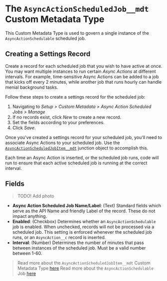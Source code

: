 # The `AsyncActionScheduledJob__mdt` Custom Metadata Type
This Custom Metadata Type is used to govern a single instance of the `AsyncActionSchedulable` scheduled job. 

## Creating a Settings Record
Create a record for each scheduled job that you wish to have active at once. You may want multiple instances to run certain _Async Actions_ at different intervals. For example, time-sensitive Async Actions can be added to a job that kicks off every 2 minutes, while another job that runs hourly can handle menial background tasks. 

Follow these steps to create a settings record for the scheduled job:
1. Navigating to _Setup > Custom Metadata > Async Action Scheduled Jobs > Manage_
2. If no records exist, click _New_ to create a new record.
3. Set the fields according to your preferences.
4. Click _Save_. 

Once you've created a settings record for your scheduled job, you'll need to associate Async Actions to your scheduled job. Use the [`AsyncActionScheduledJobItem__mdt`](/docs/ASYNCACTIONSCHEDULEDJOBITEM.md) junction object to accomplish this.

Each time an Async Action is inserted, or the scheduled job runs, code will run to ensure that each active scheduled job is running at the correct interval. 

## Fields
> TODO! Add photo

- **Async Action Scheduled Job Name/Label**: (Text) Standard fields which serve as the API Name and friendly Label of the record. These do not impact anything. 
- **Enabled**: (Checkbox) Determines whether an `AsyncActionSchedulable` job is enabled. When unchecked, records will not be processed via a scheduled job. This setting is enforced whenever the scheduled job runs, or an `AsyncAction__c` record is inserted. 
- **Interval**: (Number) Determines the number of minutes that pass between instances of the scheduled job. Must be a valid number between 1-60.

> Read more about the `AsyncActionScheduledJobItem__mdt` Custom Metadata Type [here](/docs/ASYNCACTIONSCHEDULEDJOBITEM.md)
> Read more about the `AsyncActionSchedulable` Job [here](/docs/ASYNCACTIONSCHEDULEDABLE.md)